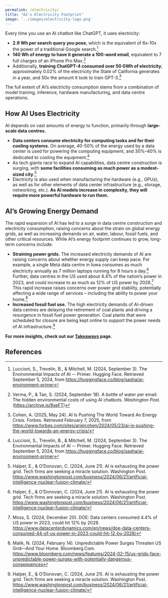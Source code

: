 ```yaml
---
permalink: /electricity/
title: "AI's Electricity Footprint"
image: '../images/electricity-logo.png'
---
```

Every time you use an AI chatbot like ChatGPT, it uses electricity: 
- **2.9 Wh per search query you pose**, which is the equivalent of 6x-10x the power of a traditional Google search.[^1]
- **140 Wh of energy to have it generate a 100-word email**, equivalent to 7 full charges of an iPhone Pro Max.[^2]
- Additionally, **training ChatGPT-4 consumed over 50 GWh of electricity**, approximately 0.02% of the electricity the State of California generates in a year, and 50x the amount it took to train GPT-3.[^3]

The full extent of AI’s electricity consumption stems from a combination of model training, inference, hardware manufacturing, and data centre operations. 

## How AI Uses Electricity
AI depends on vast amounts of energy to function, primarily through **large-scale data centres.**

- **Data centers consume electricity for computing tasks and for their cooling systems.** On average, 40-50% of the energy used by a data center is used for powering the computing equipment, and 30%–40% is dedicated to cooling the equipment.[^1]
- As tech giants race to expand AI capabilities, data centre construction is surging, with **some facilities consuming as much power as a modest-sized city**.[^4]
- Electricity is also used when manufacturing the hardware (e.g., GPUs), as well as for other elements of data center infrastructure (e.g., storage, networking, etc.). **As AI models increase in complexity, they will require more powerful hardware to run them.**

## AI’s Growing Energy Demand
The rapid expansion of AI has led to a surge in data centre construction and electricity consumption, raising concerns about the strain on global energy grids, as well as increasing demands on air, water, labour, fossil fuels, and other critical resources. While AI’s energy footprint continues to grow, long-term concerns include:
- **Straining power grids.** The increased electricity demands of AI are raising concerns about whether energy supply can keep pace. For example, a single Meta data centre in Iowa consumes as much electricity annually as 7 million laptops running for 8 hours a day.[^4] Further, data centres in the US used about 4.4% of the nation’s power in 2023, and could increase to as much as 12% of US power by 2028.[^5] This rapid increase raises concerns over power grid stability, potentially affecting a wide range of services – including the ability to power your home.[^6]
- **Increased fossil fuel use.** The high electricity demands of AI-driven data centres are delaying the retirement of coal plants and driving a resurgence in fossil fuel power generation. Coal plants that were scheduled for closure are being kept online to support the power needs of AI infrastructure.[^4]

**For more insights, check out our [Takeaways](https://savethe.ai/takeaways/) page.**

## References
[^1]: Luccioni, S., Trevelin, B., & Mitchell, M. (2024, September 3). The Environmental Impacts of AI -- Primer. Hugging Face. Retrieved September 5, 2024, from https://huggingface.co/blog/sasha/ai-environment-primer 

[^2]: Verma, P., & Tan, S. (2024, September 18). A bottle of water per email: The hidden environmental costs of using AI chatbots. *Washington Post.* (https://archive.is/8xeFT)

[^3]: Cohen, A. (2025, May 24). AI Is Pushing The World Toward An Energy Crisis. Forbes. Retrieved February 7, 2025, from https://www.forbes.com/sites/arielcohen/2024/05/23/ai-is-pushing-the-world-towards-an-energy-crisis/ 

[^4]: Halper, E., & O’Donovan, C. (2024, June 21). AI is exhausting the power grid. Tech firms are seeking a miracle solution. Washington Post. https://www.washingtonpost.com/business/2024/06/21/artificial-intelligence-nuclear-fusion-climate/ 

[^5]: Moss, S. (2024, December 20). DOE: Data centers consumed 4.4% of US power in 2023, could hit 12% by 2028. https://www.datacenterdynamics.com/en/news/doe-data-centers-consumed-44-of-us-power-in-2023-could-hit-12-by-2028/ 

[^6]: Malik, N. (2024, February 14). Unpredictable Power Surges Threaten US Grid—And Your Home. Bloomberg.Com. https://www.bloomberg.com/news/features/2024-02-15/us-grids-face-unpredictable-power-surges-with-potentially-dangerous-consequences 
